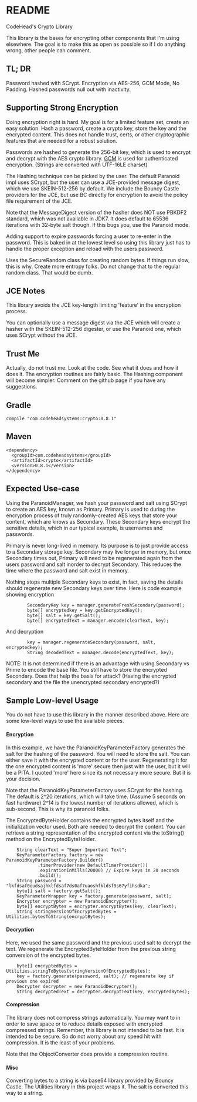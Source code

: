 # README #

CodeHead's Crypto Library

This library is the bases for encrypting other components that I'm using elsewhere.
The goal is to make this as open as possible so if I do anything wrong, other
people can comment.

## TL; DR ##

Password hashed with SCrypt. Encryption via AES-256, GCM Mode, No Padding.
Hashed passwords null out with inactivity.

## Supporting Strong Encryption ##

Doing encryption right is hard. My goal is for a limited feature set, create an
easy solution. Hash a password, create a crypto key, store the key and the
encrypted content. This does not handle trust, certs, or other cryptographic
features that are needed for a robust solution.

Passwords are hashed to generate the 256-bit key, which is used to encrypt and
decrypt with the AES crypto library. [GCM](https://en.wikipedia.org/wiki/Galois/Counter_Mode)
is used for authenticated encryption. (Strings are converted with UTF-16LE charset)

The Hashing technique can be picked by the user. The default Paranoid impl uses SCrypt, but
the user can use a JCE-provided message digest, which we use SKEIN-512-256 by default.
We include the Bouncy Castle providers for the JCE, but use BC directly for encryption to
avoid the policy file requirement of the JCE.

Note that the MessageDigest version of the hasher does NOT use PBKDF2 standard, which was
not available in JDK7. It does default to 65536 iterations with 32-byte salt though.
If this bugs you, use the Paranoid mode.

Adding support to expire passwords forcing a user to re-enter in the password.
This is baked in at the lowest level so using this library just has to handle the
proper exception and reload with the users password.

Uses the SecureRandom class for creating random bytes. If things run slow, this is why.
Create more entropy folks. Do not change that to the regular random class. That would be
dumb.

## JCE Notes ##

This library avoids the JCE key-length limiting 'feature' in the encryption process.

You can optionally use a message digest via the JCE which will create a hasher with the
SKEIN-512-256 digester, or use the Paranoid one, which uses SCrypt without the JCE.

## Trust Me ##

Actually, do not trust me. Look at the code. See what it does and how it does it.
The encryption routines are fairly basic. The Hashing component will become simpler.
Comment on the github page if you have any suggestions.

## Gradle ##
    compile "com.codeheadsystems:crypto:0.8.1"

## Maven ##
    <dependency>
      <groupId>com.codeheadsystems</groupId>
      <artifactId>crypto</artifactId>
      <version>0.8.1</version>
    </dependency>

## Expected Use-case ##

Using the ParanoidManager, we hash your password and salt using SCrypt to create an AES key, known as
Primary. Primary is used to during the encryption process of truly randomly-created AES keys that store
your content, which are knows as Secondary. These Secondary keys encrypt the sensitive details, which
in our typical example, is usernames and passwords.

Primary is never long-lived in memory. Its purpose is to just provide access to a Secondary storage key.
Secondary may live longer in memory, but once Secondary times out, Primary will need to be regenerated again
from the users password and salt inorder to decrypt Secondary. This reduces the time where the password
and salt exist in memory.

Nothing stops multiple Secondary keys to exist, in fact, saving the details should regenerate new Secondary
keys over time. Here is code example showing encryption

            SecondaryKey key = manager.generateFreshSecondary(password);
            byte[] encryptedkey = key.getEncryptedKey();
            byte[] salt = key.getSalt();
            byte[] encryptedText = manager.encode(clearText, key);

And decryption

            key = manager.regenerateSecondary(password, salt, encryptedkey);
            String decodedText = manager.decode(encryptedText, key);

NOTE: It is not determined if there is an advantage with using Secondary vs Prime to encode the base file.
You still have to store the encrypted Secondary. Does that help the basis for attack? (Having the
encrypted secondary and the file the unencrypted secondary encrypted?)

## Sample Low-level Usage ##

You do not have to use this library in the manner described above. Here are some
low-level ways to use the available pieces.

#### Encryption ####

In this example, we have the ParanoidKeyParameterFactory generates the salt for the hashing
of the password. You will need to store the salt. You can either save it with the
encrypted content or for the user. Regenerating it for the one encrypted content is
'more' secure then just with the user, but it will be a PITA. I quoted 'more' here
since its not necessary more secure. But it is your decision.

Note that the ParanoidKeyParameterFactory uses SCrypt for the hashing. The default is
2^20 iterations, which will take time. (Assume 5 seconds on fast hardware) 2^14 is the lowest number of
iterations allowed, which is sub-second.  This is why its paranoid folks.

The EncryptedByteHolder contains the encrypted bytes itself and the initialization vector
used. Both are needed to decrypt the content. You can retrieve a string representation of
the encrypted content via the toString() method on the EncryptedByteHolder.

        String clearText = "Super Important Text";
        KeyParameterFactory factory = new ParanoidKeyParameterFactory.Builder()
                .timerProvider(new DefaultTimerProvider())
                .expirationInMills(20000) // Expire keys in 20 seconds
                .build();
        String password = "lkfdsaf0oudsajhklfdsaf7ds0af7uaoshfkldsf9s67yfihsdka";
        byte[] salt = factory.getSalt();
        KeyParameterWrapper key = factory.generate(password, salt);
        Encrypter encrypter = new ParanoidEncrypter();
        byte[] encryptBytes = encrypter.encryptBytes(key, clearText);
        String stringVersionOfEncryptedBytes = Utilities.bytesToString(encryptBytes);
        
#### Decryption ####

Here, we used the same password and the previous used salt to decrypt the text.
We regenerate the EncryptedByteHolder from the previous string conversion of
the encrypted bytes.

        byte[] encryptedBytes = Utilities.stringToBytes(stringVersionOfEncryptedBytes);
        key = factory.generate(password, salt); // regenerate key if previous one expired
        Decrypter decrypter = new ParanoidDecrypter();
        String decryptedText = decrypter.decryptText(key, encryptedBytes);

#### Compression ####

The library does not compress strings automatically. You may want to in order to
save space or to reduce details exposed with encrypted compressed strings.
Remember, this library is not intended to be fast. It is intended to
be secure. So do not worry about any speed hit with compression. It is the least
of your problems.

Note that the ObjectConverter does provide a compression routine.

#### Misc ####

Converting bytes to a string is via base64 library provided by Bouncy Castle.
The Utilities library in this project wraps it. The salt is converted this way
to a string.
